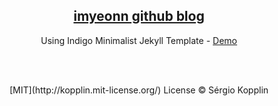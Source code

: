 <p align="center">
    <h2 align="center"><a href="https://imyeonn.github.io/">imyeonn github blog</a></h2>
</p>

<p align="center">Using Indigo Minimalist Jekyll Template - <a href="http://sergiokopplin.github.io/indigo/">Demo</a></p>

<br>

<br>


<p align="center">[MIT](http://kopplin.mit-license.org/) License © Sérgio Kopplin</p>
